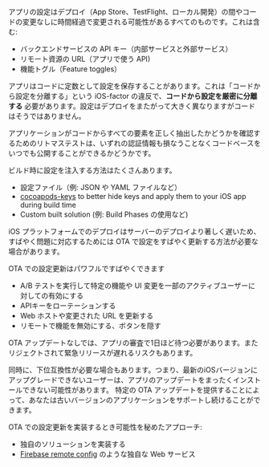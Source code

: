 アプリの設定はデプロイ（App Store、TestFlight、ローカル開発）の間やコードの変更なしに時間経過で変更される可能性があるすべてのものです。これは含む:

- バックエンドサービスの API キー（内部サービスと外部サービス）
- リモート資源の URL（アプリで使う API)
- 機能トグル（Feature toggles）

アプリはコードに定数として設定を保存することがあります。これは「コードから設定を分離する」という iOS-factor の違反で、**コードから設定を厳密に分離する** 必要があります。設定はデプロイをまたがって大きく異なりますがコードはそうではありません。

アプリケーションがコードからすべての要素を正しく抽出したかどうかを確認するためのリトマステストは、いずれの認証情報も損なうことなくコードベースをいつでも公開することができるかどうかです。

ビルド時に設定を注入する方法はたくさんあります。

- 設定ファイル（例: JSON や YAML ファイルなど）
- [cocoapods-keys](https://github.com/orta/cocoapods-keys) to better hide keys and apply them to your iOS app during build time
- Custom built solution (例: Build Phases の使用など)

iOS プラットフォームでのデプロイはサーバーのデプロイより著しく遅いため、すばやく問題に対応するためには OTA で設定をすばやく更新する方法が必要な場合があります。

OTA での設定更新はパワフルですばやくできます

- A/B テストを実行して特定の機能や UI 変更を一部のアクティブユーザーに対しての有効にする
- APIキーをローテーションする
- Web ホストや変更された URL を更新する
- リモートで機能を無効にする、ボタンを隠す

OTA アップデートなしでは、アプリの審査で1日ほど待つ必要があります。またリジェクトされて緊急リリースが遅れるリスクもあります。

同時に、下位互換性が必要な場合もあります。つまり、最新のiOSバージョンにアップグレードできないユーザーは、アプリのアップデートをまったくインストールできない可能性があります。 特定の OTA アップデートを提供することによって、あなたは古いバージョンのアプリケーションをサポートし続けることができます。

OTA での設定更新を実装するとき可能性を秘めたアプローチ:

- 独自のソリューションを実装する
- [Firebase remote config](https://firebase.google.com/docs/remote-config/) のような独自な Web サービス
